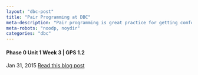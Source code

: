 ```yaml
---
layout: "dbc-post"
title: "Pair Programming at DBC"
meta-description: "Pair programming is great practice for getting comfortable with coding and to learn from and teach each other."
meta-robots: "noodp, noydir"
categories: "dbc"
---
```

<h4>Phase 0 Unit 1 Week 3 | GPS 1.2</h4>
<span class="meta">Jan 31, 2015</span>
<a href="http://jannypie.github.io/blog/gps1-2.html" title="Read more">Read this blog post</a>